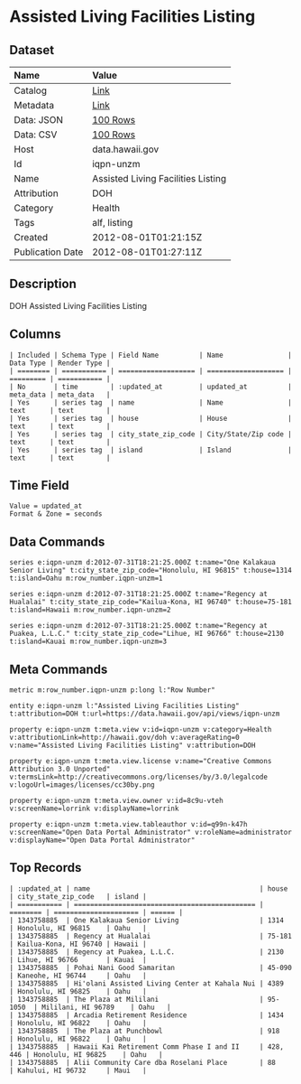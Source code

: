 # Assisted Living Facilities Listing

## Dataset

| Name | Value |
| :--- | :---- |
| Catalog | [Link](https://catalog.data.gov/dataset/assisted-living-facilities-listing-37ae9) |
| Metadata | [Link](https://data.hawaii.gov/api/views/iqpn-unzm) |
| Data: JSON | [100 Rows](https://data.hawaii.gov/api/views/iqpn-unzm/rows.json?max_rows=100) |
| Data: CSV | [100 Rows](https://data.hawaii.gov/api/views/iqpn-unzm/rows.csv?max_rows=100) |
| Host | data.hawaii.gov |
| Id | iqpn-unzm |
| Name | Assisted Living Facilities Listing |
| Attribution | DOH |
| Category | Health |
| Tags | alf, listing |
| Created | 2012-08-01T01:21:15Z |
| Publication Date | 2012-08-01T01:27:11Z |

## Description

DOH Assisted Living Facilities Listing

## Columns

```ls
| Included | Schema Type | Field Name          | Name                | Data Type | Render Type |
| ======== | =========== | =================== | =================== | ========= | =========== |
| No       | time        | :updated_at         | updated_at          | meta_data | meta_data   |
| Yes      | series tag  | name                | Name                | text      | text        |
| Yes      | series tag  | house               | House               | text      | text        |
| Yes      | series tag  | city_state_zip_code | City/State/Zip code | text      | text        |
| Yes      | series tag  | island              | Island              | text      | text        |
```

## Time Field

```ls
Value = updated_at
Format & Zone = seconds
```

## Data Commands

```ls
series e:iqpn-unzm d:2012-07-31T18:21:25.000Z t:name="One Kalakaua Senior Living" t:city_state_zip_code="Honolulu, HI 96815" t:house=1314 t:island=Oahu m:row_number.iqpn-unzm=1

series e:iqpn-unzm d:2012-07-31T18:21:25.000Z t:name="Regency at Hualalai" t:city_state_zip_code="Kailua-Kona, HI 96740" t:house=75-181 t:island=Hawaii m:row_number.iqpn-unzm=2

series e:iqpn-unzm d:2012-07-31T18:21:25.000Z t:name="Regency at Puakea, L.L.C." t:city_state_zip_code="Lihue, HI 96766" t:house=2130 t:island=Kauai m:row_number.iqpn-unzm=3
```

## Meta Commands

```ls
metric m:row_number.iqpn-unzm p:long l:"Row Number"

entity e:iqpn-unzm l:"Assisted Living Facilities Listing" t:attribution=DOH t:url=https://data.hawaii.gov/api/views/iqpn-unzm

property e:iqpn-unzm t:meta.view v:id=iqpn-unzm v:category=Health v:attributionLink=http://hawaii.gov/doh v:averageRating=0 v:name="Assisted Living Facilities Listing" v:attribution=DOH

property e:iqpn-unzm t:meta.view.license v:name="Creative Commons Attribution 3.0 Unported" v:termsLink=http://creativecommons.org/licenses/by/3.0/legalcode v:logoUrl=images/licenses/cc30by.png

property e:iqpn-unzm t:meta.view.owner v:id=8c9u-vteh v:screenName=lorrink v:displayName=lorrink

property e:iqpn-unzm t:meta.view.tableauthor v:id=q99n-k47h v:screenName="Open Data Portal Administrator" v:roleName=administrator v:displayName="Open Data Portal Administrator"
```

## Top Records

```ls
| :updated_at | name                                          | house    | city_state_zip_code   | island | 
| =========== | ============================================= | ======== | ===================== | ====== | 
| 1343758885  | One Kalakaua Senior Living                    | 1314     | Honolulu, HI 96815    | Oahu   | 
| 1343758885  | Regency at Hualalai                           | 75-181   | Kailua-Kona, HI 96740 | Hawaii | 
| 1343758885  | Regency at Puakea, L.L.C.                     | 2130     | Lihue, HI 96766       | Kauai  | 
| 1343758885  | Pohai Nani Good Samaritan                     | 45-090   | Kaneohe, HI 96744     | Oahu   | 
| 1343758885  | Hi'olani Assisted Living Center at Kahala Nui | 4389     | Honolulu, HI 96825    | Oahu   | 
| 1343758885  | The Plaza at Mililani                         | 95-1050  | Mililani, HI 96789    | Oahu   | 
| 1343758885  | Arcadia Retirement Residence                  | 1434     | Honolulu, HI 96822    | Oahu   | 
| 1343758885  | The Plaza at Punchbowl                        | 918      | Honolulu, HI 96822    | Oahu   | 
| 1343758885  | Hawaii Kai Retirement Comm Phase I and II     | 428, 446 | Honolulu, HI 96825    | Oahu   | 
| 1343758885  | Alii Community Care dba Roselani Place        | 88       | Kahului, HI 96732     | Maui   | 
```